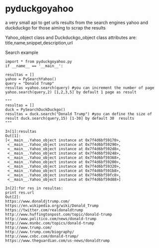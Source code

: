 # pyduckgoyahoo
a very small api to get urls results from the search engines yahoo and duckduckgo for those aiming to scrap the results

Yahoo_object class and Duckduckgo_object class attributes are: 
title,name,snippet,description,url

Search example

    import * from pyduckgoyahoo.py
    if __name__ == '__main__':
    
    resultas = []
    yahoo = PySearchYahoo()  
    query = "Donald Trump"  
    resultas =yahoo.search(query) #you can increment the number of page yahoo.search(query,2) [1,2,3,5] by default 1 page as result
    
    """
    resultas = []
    duck = PySearchDuckDuckgo()
    resultas = duck.search("Donald Trump") #you can define the size of result duck.search(query,15) [1-30] by default 30  results 
    """
    
    In[1]:resultas
    Out[1]: 
    [<__main__.Yahoo_object instance at 0x7f4d6bf59170>,
     <__main__.Yahoo_object instance at 0x7f4d6bf59290>,
     <__main__.Yahoo_object instance at 0x7f4d6bf592d8>,
     <__main__.Yahoo_object instance at 0x7f4d6bf59248>,
     <__main__.Yahoo_object instance at 0x7f4d6bf59368>,
     <__main__.Yahoo_object instance at 0x7f4d6bf59200>,
     <__main__.Yahoo_object instance at 0x7f4d6bf59320>,
     <__main__.Yahoo_object instance at 0x7f4d6bf591b8>,
     <__main__.Yahoo_object instance at 0x7f4d6bf59fc8>,
     <__main__.Yahoo_object instance at 0x7f4d6bf59d88>]
     
    In[2]:for res in resultas:
    print res.url
    Out[2]:
    https://www.donaldjtrump.com/
    https://en.wikipedia.org/wiki/Donald_Trump
    https://twitter.com/realdonaldtrump
    http://www.huffingtonpost.com/topic/donald-trump
    http://www.politico.com/news/donald-trump
    http://www.msnbc.com/topics/donald-trump
    http://www.trump.com/
    http://www.trump.com/biography/
    http://www.cnbc.com/donald-trump/
    https://www.theguardian.com/us-news/donaldtrump
